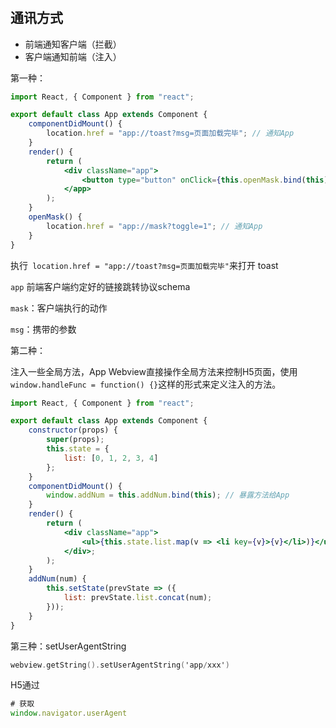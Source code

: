 # 



## 通讯方式

+ 前端通知客户端（拦截）
+ 客户端通知前端（注入）

第一种：

```jsx
import React, { Component } from "react";

export default class App extends Component {
    componentDidMount() {
        location.href = "app://toast?msg=页面加载完毕"; // 通知App
    }
    render() {
        return (
            <div className="app">
                <button type="button" onClick={this.openMask.bind(this)}>点它</button>
            </app>
        );
    }
    openMask() {
        location.href = "app://mask?toggle=1"; // 通知App
    }
}

```

执行` location.href = "app://toast?msg=页面加载完毕"`来打开 toast

`app` 前端客户端约定好的链接跳转协议schema

`mask`：客户端执行的动作

`msg`：携带的参数



第二种：

注入一些全局方法，App Webview直接操作全局方法来控制H5页面，使用`window.handleFunc = function() {}`这样的形式来定义注入的方法。

```jsx
import React, { Component } from "react";

export default class App extends Component {
    constructor(props) {
        super(props);
        this.state = {
            list: [0, 1, 2, 3, 4]
        };
    }
    componentDidMount() {
        window.addNum = this.addNum.bind(this); // 暴露方法给App
    }
    render() {
        return (
            <div className="app">
                <ul>{this.state.list.map(v => <li key={v}>{v}</li>)}</ul>
            </div>;
        );
    }
    addNum(num) {
        this.setState(prevState => ({
            list: prevState.list.concat(num);
        }));
    }
}

```

第三种：setUserAgentString

```objective-c
webview.getString().setUserAgentString('app/xxx')
```

H5通过

```js
# 获取
window.navigator.userAgent 
```

